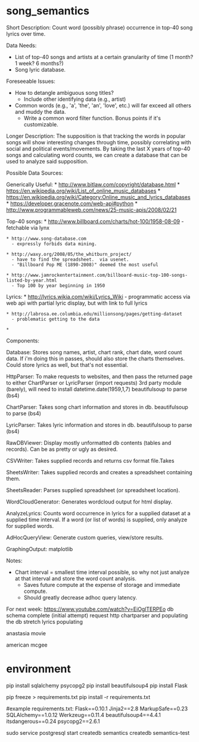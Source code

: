 # song_semantics

Short Description: Count word (possibly phrase) occurrence in top-40 song lyrics over time. 

Data Needs:
  * List of top-40 songs and artists at a certain granularity of time (1 month? 1 week? 6 months?)
  * Song lyric database.

Foreseeable Issues:
  * How to detangle ambiguous song titles?
    * Include other identifying data (e.g., artist)
  * Common words (e.g., 'a', 'the', 'an', 'love', etc.) will far exceed all others and muddy the data.
    * Write a common word filter function.  Bonus points if it's customizable.
    

Longer Description:
  The supposition is that tracking the words in popular songs will show interesting changes through
time, possibly correlating with social and political events/movements.  By taking the last X years of 
top-40 songs and calculating word counts, we can create a database that can be used to analyze said
supposition.


Possible Data Sources:

  Generically Useful:
    * http://www.bitlaw.com/copyright/database.html
    * https://en.wikipedia.org/wiki/List_of_online_music_databases
    * https://en.wikipedia.org/wiki/Category:Online_music_and_lyrics_databases
    * https://developer.gracenote.com/web-api#python
    * http://www.programmableweb.com/news/25-music-apis/2008/02/21
    
  Top-40 songs:
    * http://www.billboard.com/charts/hot-100/1958-08-09
      - fetchable via lynx
    
    * http://www.song-database.com 
      - expressly forbids data mining.
      
    * http://waxy.org/2008/05/the_whitburn_project/
      - have to find the spreadsheet.  via usenet.
      - "Billboard Pop ME (1890-2008)" deemed the most useful
    
    * http://www.jamrockentertainment.com/billboard-music-top-100-songs-listed-by-year.html
      - Top 100 by year beginning in 1950
    
    
  Lyrics:
    * http://lyrics.wikia.com/wiki/Lyrics_Wiki
      - programmatic access via web api with partial lyric display, but with link to full lyrics
      
    * http://labrosa.ee.columbia.edu/millionsong/pages/getting-dataset
      - problematic getting to the data
      
    * 
    
Components:

Database:
  Stores song names, artist, chart rank, chart date, word count data.
  If i'm doing this in passes, should also store the charts themselves.
  Could store lyrics as well, but that's not essential.
  
HttpParser:
  To make requests to websites, and then pass the returned page to either ChartParser
    or LyricParser (import requests) 3rd party module (barely), will need to install
    datetime.date(1959,1,7)
    beautifulsoup to parse (bs4)

ChartParser:
  Takes song chart information and stores in db. 
  beautifulsoup to parse (bs4)
  
LyricParser:
  Takes lyric information and stores in db.
  beautifulsoup to parse (bs4)
  
RawDBViewer:
  Display mostly unformatted db contents (tables and records). Can be as pretty 
    or ugly as desired.
    
CSVWriter:
  Takes supplied records and returns csv format file.Takes
  
SheetsWriter:
  Takes supplied records and creates a spreadsheet containing them.

SheetsReader:
  Parses supplied spreadsheet (or spreadsheet location).
  
WordCloudGenerator:
  Generates wordcloud output for html display.
  
AnalyzeLyrics:
  Counts word occurrence in lyrics for a supplied dataset at a supplied time interval.
  If a word (or list of words) is supplied, only analyze for supplied words.

AdHocQueryView:
  Generate custom queries, view/store results.

GraphingOutput:
  matplotlib
  
Notes:
  * Chart interval = smallest time interval possible, so why not just analyze at that interval
    and store the word count analysis.
      - Saves future compute at the expense of storage and immediate compute.
      - Should greatly decrease adhoc query latency.
  
For next week:
  https://www.youtube.com/watch?v=EiOglTERPEo
  db schema complete (initial attempt)
  request http
  chartparser and populating the db
  stretch lyrics populating


anastasia movie

american mcgee

 
    
# environment
pip install sqlalchemy psycopg2
pip install beautifulsoup4
pip install Flask


pip freeze > requirements.txt
pip install -r requirements.txt

#example requirements.txt:
Flask==0.10.1
Jinja2==2.8
MarkupSafe==0.23
SQLAlchemy==1.0.12
Werkzeug==0.11.4
beautifulsoup4==4.4.1
itsdangerous==0.24
psycopg2==2.6.1

sudo service postgresql start
createdb semantics
createdb semantics-test




